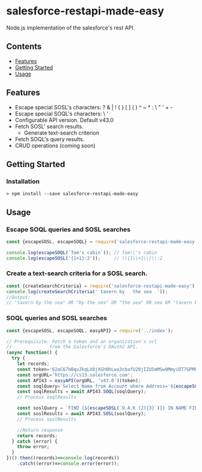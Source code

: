 # salesforce-restapi-made-easy
Node.js implementation of the salesforce's rest API.

## Contents
- [Features](#features)
- [Getting Started](#getting-started)
- [Usage](#usage)

## Features
- Escape special SOSL's characters: ? & | ! { } [ ] ( ) ^ ~ * : \ " ' + - 
- Escape special SOQL's characters: \ '
- Configurable API version. Default v43.0
- Fetch SOSL' search results.
  - Generate text-search criterion    
- Fetch SOQL's query results.
- CRUD operations (coming soon)
   
 ## Getting Started
 ### Installation
 ```
 > npm install --save salesforce-restapi-made-easy
 ```
## Usage

### Escape SOQL queries and SOSL searches
 ```js
const {escapeSOSL, escapeSOQL} = require('salesforce-restapi-made-easy');

console.log(escapeSOQL(`Tom's cabin`)); // Tom\\'s cabin
console.log(escapeSOSL('{1+1}:2'));     // \\{1\\+1\\}\\:2
 ```
### Create a text-search criteria for a SOSL search.
````js
const {createSearchCriteria} = require('salesforce-restapi-made-easy');
console.log(createSearchCriteria(' tavern by   the sea  '));
//Output:
// "tavern by the sea" OR "by the sea" OR "the sea" OR sea OR "tavern by the" OR "tavern by" OR tavern
```` 
 
 
### SOQL queries and SOSL searches
````js
const {escapeSOSL, escapeSOQL, easyAPI} = require('../index');

// Prerequisite: Fetch a token and an organization's url
//              from the Salesforce's OAuth2 API.
(async function() {
  try {
    let records;
    const token='62aC67bBquJkqLX8jXGhNhLwa3cbafU20jIZU5mMSw0MmyiDT7GPMEjucLfncgE0';
    const orgURL='https://cs13.salesforce.com';
    const API43 = easyAPI(orgURL, 'v43.0')(token);
    const soqlQuery=`Select Name from Account where Address='${escapeSOQL('Tom\'s rd')}'`;
    const soqlResults = await API43.SOQL(soqlQuery);
    // Process soqlResults

    const soslQuery = `FIND {${escapeSOSL(`O.A.K (2){3}`)}} IN NAME FIELDS RETURNING Account(Id, Name)`;
    const soslResults = await API43.SOSL(soslQuery);
    // Process soslResults

    //Return response
    return records;
  } catch (error) {
    throw error;
  }
})().then((records)=>console.log(records))
    .catch((error)=>console.error(error));
````
